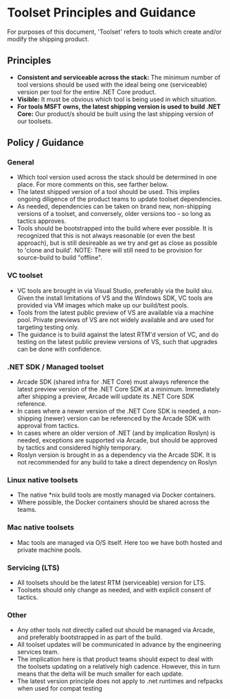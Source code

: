 # Toolset Principles and Guidance

For purposes of this document, 'Toolset' refers to tools which create and/or modify the shipping product. 

## Principles

- **Consistent and serviceable across the stack:** The minimum number of tool versions should be used with the ideal being one (serviceable) version per tool for the entire .NET Core product.
- **Visible:** It must be obvious which tool is being used in which situation.
- **For tools MSFT owns, the latest shipping version is used to build .NET Core:** Our product/s should be built using the last shipping version of our toolsets.

## Policy / Guidance

### General
- Which tool version used across the stack should be determined in one place.  For more comments on this, see farther below.
- The latest shipped version of a tool should be used.  This implies ongoing diligence of the product teams to update toolset dependencies.
- As needed, dependencies can be taken on brand new, non-shipping versions of a toolset, and conversely, older versions too - so long as tactics approves.
- Tools should be bootstrapped into the build where ever possible.  It is recognized that this is not always reasonable (or even the best approach), but is still desireable as we try and get as close as possible to 'clone and build'.  NOTE: There will still need to be provision for source-build to build "offline".

### VC toolset
- VC tools are brought in via Visual Studio, preferably via the build sku.  Given the install limitations of VS and the Windows SDK, VC tools are provided via VM images which make up our build/test pools.   
- Tools from the latest public preview of VS are available via a machine pool.  Private previews of VS are not widely available and are used for targeting testing only.
- The guidance is to build against the latest RTM'd version of VC, and do testing on the latest public preview versions of VS, such that upgrades can be done with confidence. 

### .NET SDK / Managed toolset
- Arcade SDK (shared infra for .NET Core) must always reference the latest preview version of the .NET Core SDK at a minimum. Immediately after shipping a preview, Arcade will update its .NET Core SDK reference.
- In cases where a newer version of the .NET Core SDK is needed, a non-shipping (newer) version can be referenced by the Arcade SDK with approval from tactics.
- In cases where an older version of .NET (and by implication Roslyn) is needed, exceptions are supported via Arcade, but should be approved by tactics and considered highly temporary.
- Roslyn version is brought in as a dependency via the Arcade SDK.  It is not recommended for any build to take a direct dependency on Roslyn

### Linux native toolsets
- The native \*nix build tools are mostly managed via Docker containers.
- Where possible, the Docker containers should be shared across the teams.

### Mac native toolsets
- Mac tools are managed via O/S itself.  Here too we have both hosted and private machine pools.

### Servicing (LTS)
- All toolsets should be the latest RTM (serviceable) version for LTS.
- Toolsets should only change as needed, and with explicit consent of tactics.

### Other
- Any other tools not directly called out should be managed via Arcade, and preferably bootstrapped in as part of the build.
- All toolset updates will be communicated in advance by the engineering services team.
- The implication here is that product teams should expect to deal with the toolsets updating on a relatively high cadence.  However, this in turn means that the delta will be much smaller for each update.
- The latest version principle does not apply to .net runtimes and refpacks when used for compat testing

